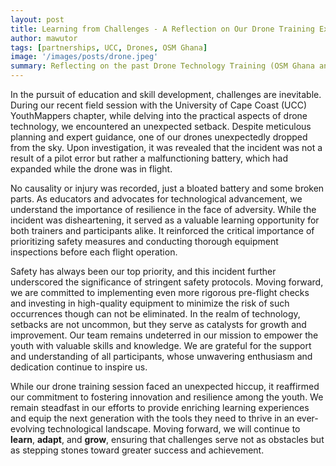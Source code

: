 ```yaml
---
layout: post
title: Learning from Challenges - A Reflection on Our Drone Training Experience
author: mawutor
tags: [partnerships, UCC, Drones, OSM Ghana]
image: '/images/posts/drone.jpeg'
summary: Reflecting on the past Drone Technology Training (OSM Ghana and UCC YouthMappers) 
---
```


In the pursuit of education and skill development, challenges are inevitable. During our recent field session with the University of Cape Coast (UCC) YouthMappers chapter, while delving into the practical aspects of drone technology, we encountered an unexpected setback. 
Despite meticulous planning and expert guidance, one of our drones unexpectedly dropped from the sky. Upon investigation, it was revealed that the incident was not a result of a pilot error but rather a malfunctioning battery, which had expanded while the drone was in flight.

No causality or injury was recorded, just a bloated battery and some broken parts. As educators and advocates for technological advancement, we understand the importance of resilience in the face of adversity. While the incident was disheartening, it served as a valuable learning
opportunity for both trainers and participants alike. It reinforced the critical importance of prioritizing safety measures and conducting thorough equipment inspections before each flight operation.

Safety has always been our top priority, and this incident further underscored the significance of stringent safety protocols. Moving forward, we are committed to implementing even more rigorous pre-flight checks and investing in high-quality equipment to minimize the risk of such occurrences though can not be eliminated.
In the realm of technology, setbacks are not uncommon, but they serve as catalysts for growth and improvement. Our team remains undeterred in our mission to empower the youth with valuable skills and knowledge. We are grateful for the support and understanding of all participants, whose unwavering enthusiasm and dedication continue to inspire us.

While our drone training session faced an unexpected hiccup, it reaffirmed our commitment to fostering innovation and resilience among the youth. We remain steadfast in our efforts to provide enriching learning experiences and equip the next generation with the tools they need to thrive in an ever-evolving technological landscape.
Moving forward, we will continue to **learn**, **adapt**, and **grow**, ensuring that challenges serve not as obstacles but as stepping stones toward greater success and achievement.
